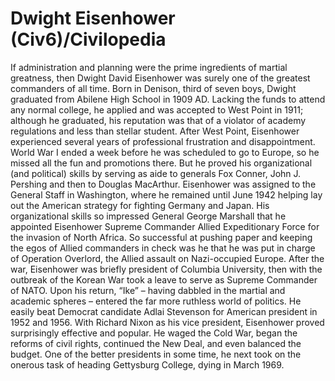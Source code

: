 # Dwight Eisenhower (Civ6)/Civilopedia

If administration and planning were the prime ingredients of martial greatness, then Dwight David Eisenhower was surely one of the greatest commanders of all time.
Born in Denison, third of seven boys, Dwight graduated from Abilene High School in 1909 AD. Lacking the funds to attend any normal college, he applied and was accepted to West Point in 1911; although he graduated, his reputation was that of a violator of academy regulations and less than stellar student. After West Point, Eisenhower experienced several years of professional frustration and disappointment. World War I ended a week before he was scheduled to go to Europe, so he missed all the fun and promotions there. But he proved his organizational (and political) skills by serving as aide to generals Fox Conner, John J. Pershing and then to Douglas MacArthur.
Eisenhower was assigned to the General Staff in Washington, where he remained until June 1942 helping lay out the American strategy for fighting Germany and Japan. His organizational skills so impressed General George Marshall that he appointed Eisenhower Supreme Commander Allied Expeditionary Force for the invasion of North Africa. So successful at pushing paper and keeping the egos of Allied commanders in check was he that he was put in charge of Operation Overlord, the Allied assault on Nazi-occupied Europe.
After the war, Eisenhower was briefly president of Columbia University, then with the outbreak of the Korean War took a leave to serve as Supreme Commander of NATO. Upon his return, “Ike” – having dabbled in the martial and academic spheres – entered the far more ruthless world of politics. He easily beat Democrat candidate Adlai Stevenson for American president in 1952 and 1956. With Richard Nixon as his vice president, Eisenhower proved surprisingly effective and popular. He waged the Cold War, began the reforms of civil rights, continued the New Deal, and even balanced the budget. One of the better presidents in some time, he next took on the onerous task of heading Gettysburg College, dying in March 1969.